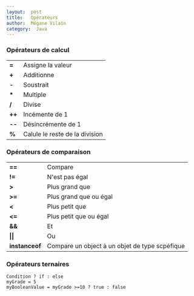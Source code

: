 ```yaml
---
layout:  post
title:   Opérateurs
author:  Mégane Vilain
category:  Java
---
```


### Opérateurs de calcul

|||
|---|---
|**=**|Assigne la valeur|
|**+**|Additionne|
|**-**|Soustrait|
|**\***|Multiple|
|**/**|Divise|
|**++**|Incémente de 1 |
|**--**|Désincrémente de 1|
|**%**|Calule le reste de la division|

### Opérateurs de comparaison


|||
|---|---
|**==**|Compare|
|**!=**|N'est pas égal|
|**>**|Plus grand que|
|**>=**|Plus grand que ou égal|
|**<**|Plus petit que|
|**<=**|Plus petit que ou égal|
|**&&**|Et|
|**\|\|**|Ou|
|**instanceof**|Compare un object à un objet de type scpéfique|

### Opérateurs ternaires

```
Condition ? if : else
myGrade = 5
myBooleanValue = myGrade >=10 ? true : false
```